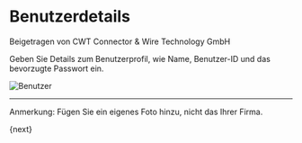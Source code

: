 <!-- add-breadcrumbs -->
# Benutzerdetails
<span class="text-muted contributed-by">Beigetragen von CWT Connector & Wire Technology GmbH</span>

Geben Sie Details zum Benutzerprofil, wie Name, Benutzer-ID und das bevorzugte Passwort ein.

<img alt="Benutzer" class="screenshot"
src="{{docs_base_url}}/assets/img/setup-wizard/step-3.png">

---

Anmerkung: Fügen Sie ein eigenes Foto hinzu, nicht das Ihrer Firma.

{next}
